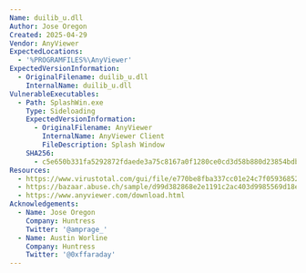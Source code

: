 ```yaml
---
Name: duilib_u.dll
Author: Jose Oregon
Created: 2025-04-29
Vendor: AnyViewer
ExpectedLocations:
  - '%PROGRAMFILES%\AnyViewer'
ExpectedVersionInformation:
  - OriginalFilename: duilib_u.dll
    InternalName: duilib_u.dll
VulnerableExecutables:
  - Path: SplashWin.exe
    Type: Sideloading
    ExpectedVersionInformation:
      - OriginalFilename: AnyViewer
        InternalName: AnyViewer Client
        FileDescription: Splash Window
    SHA256:
      - c5e650b331fa5292872fdaede3a75c8167a0f1280ce0cd3d58b880d23854bdb1
Resources:
  - https://www.virustotal.com/gui/file/e770be8fba337cc01e24c7f059368526a804d2af64136a39bb84adeebcf9cfbc
  - https://bazaar.abuse.ch/sample/d99d382868e2e1191c2ac403d9985569d18e534883b3c64606d08847d68a96b6/
  - https://www.anyviewer.com/download.html
Acknowledgements:
  - Name: Jose Oregon
    Company: Huntress
    Twitter: '@amprage_'
  - Name: Austin Worline
    Company: Huntress
    Twitter: '@0xffaraday'
---
```


